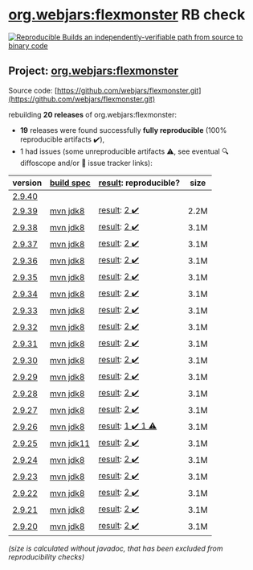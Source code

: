 [org.webjars:flexmonster](https://search.maven.org/artifact/org.webjars/flexmonster/) RB check
=======

[![Reproducible Builds](https://reproducible-builds.org/images/logos/rb.svg) an independently-verifiable path from source to binary code](https://reproducible-builds.org/)

## Project: [org.webjars:flexmonster](https://search.maven.org/artifact/org.webjars/flexmonster/)

Source code: [https://github.com/webjars/flexmonster.git](https://github.com/webjars/flexmonster.git)

rebuilding **20 releases** of org.webjars:flexmonster:
- **19** releases were found successfully **fully reproducible** (100% reproducible artifacts :heavy_check_mark:),
- 1 had issues (some unreproducible artifacts :warning:, see eventual :mag: diffoscope and/or :memo: issue tracker links):

| version | [build spec](/BUILDSPEC.md) | [result](https://reproducible-builds.org/docs/jvm/): reproducible? | size |
| -- | --------- | ------ | -- |
| [2.9.40](https://search.maven.org/artifact/org.webjars/flexmonster/2.9.40/pom) | | | |
| [2.9.39](https://search.maven.org/artifact/org.webjars/flexmonster/2.9.39/pom) | [mvn jdk8](flexmonster-2.9.39.buildspec) | [result](flexmonster-2.9.39.buildinfo): [2 :heavy_check_mark: ](flexmonster-2.9.39.buildcompare) | 2.2M |
| [2.9.38](https://search.maven.org/artifact/org.webjars/flexmonster/2.9.38/pom) | [mvn jdk8](flexmonster-2.9.38.buildspec) | [result](flexmonster-2.9.38.buildinfo): [2 :heavy_check_mark: ](flexmonster-2.9.38.buildcompare) | 3.1M |
| [2.9.37](https://search.maven.org/artifact/org.webjars/flexmonster/2.9.37/pom) | [mvn jdk8](flexmonster-2.9.37.buildspec) | [result](flexmonster-2.9.37.buildinfo): [2 :heavy_check_mark: ](flexmonster-2.9.37.buildcompare) | 3.1M |
| [2.9.36](https://search.maven.org/artifact/org.webjars/flexmonster/2.9.36/pom) | [mvn jdk8](flexmonster-2.9.36.buildspec) | [result](flexmonster-2.9.36.buildinfo): [2 :heavy_check_mark: ](flexmonster-2.9.36.buildcompare) | 3.1M |
| [2.9.35](https://search.maven.org/artifact/org.webjars/flexmonster/2.9.35/pom) | [mvn jdk8](flexmonster-2.9.35.buildspec) | [result](flexmonster-2.9.35.buildinfo): [2 :heavy_check_mark: ](flexmonster-2.9.35.buildcompare) | 3.1M |
| [2.9.34](https://search.maven.org/artifact/org.webjars/flexmonster/2.9.34/pom) | [mvn jdk8](flexmonster-2.9.34.buildspec) | [result](flexmonster-2.9.34.buildinfo): [2 :heavy_check_mark: ](flexmonster-2.9.34.buildcompare) | 3.1M |
| [2.9.33](https://search.maven.org/artifact/org.webjars/flexmonster/2.9.33/pom) | [mvn jdk8](flexmonster-2.9.33.buildspec) | [result](flexmonster-2.9.33.buildinfo): [2 :heavy_check_mark: ](flexmonster-2.9.33.buildcompare) | 3.1M |
| [2.9.32](https://search.maven.org/artifact/org.webjars/flexmonster/2.9.32/pom) | [mvn jdk8](flexmonster-2.9.32.buildspec) | [result](flexmonster-2.9.32.buildinfo): [2 :heavy_check_mark: ](flexmonster-2.9.32.buildcompare) | 3.1M |
| [2.9.31](https://search.maven.org/artifact/org.webjars/flexmonster/2.9.31/pom) | [mvn jdk8](flexmonster-2.9.31.buildspec) | [result](flexmonster-2.9.31.buildinfo): [2 :heavy_check_mark: ](flexmonster-2.9.31.buildcompare) | 3.1M |
| [2.9.30](https://search.maven.org/artifact/org.webjars/flexmonster/2.9.30/pom) | [mvn jdk8](flexmonster-2.9.30.buildspec) | [result](flexmonster-2.9.30.buildinfo): [2 :heavy_check_mark: ](flexmonster-2.9.30.buildcompare) | 3.1M |
| [2.9.29](https://search.maven.org/artifact/org.webjars/flexmonster/2.9.29/pom) | [mvn jdk8](flexmonster-2.9.29.buildspec) | [result](flexmonster-2.9.29.buildinfo): [2 :heavy_check_mark: ](flexmonster-2.9.29.buildcompare) | 3.1M |
| [2.9.28](https://search.maven.org/artifact/org.webjars/flexmonster/2.9.28/pom) | [mvn jdk8](flexmonster-2.9.28.buildspec) | [result](flexmonster-2.9.28.buildinfo): [2 :heavy_check_mark: ](flexmonster-2.9.28.buildcompare) | 3.1M |
| [2.9.27](https://search.maven.org/artifact/org.webjars/flexmonster/2.9.27/pom) | [mvn jdk8](flexmonster-2.9.27.buildspec) | [result](flexmonster-2.9.27.buildinfo): [2 :heavy_check_mark: ](flexmonster-2.9.27.buildcompare) | 3.1M |
| [2.9.26](https://search.maven.org/artifact/org.webjars/flexmonster/2.9.26/pom) | [mvn jdk8](flexmonster-2.9.26.buildspec) | [result](flexmonster-2.9.26.buildinfo): [1 :heavy_check_mark:  1 :warning:](flexmonster-2.9.26.buildcompare) | 3.1M |
| [2.9.25](https://search.maven.org/artifact/org.webjars/flexmonster/2.9.25/pom) | [mvn jdk11](flexmonster-2.9.25.buildspec) | [result](flexmonster-2.9.25.buildinfo): [2 :heavy_check_mark: ](flexmonster-2.9.25.buildcompare) | 3.1M |
| [2.9.24](https://search.maven.org/artifact/org.webjars/flexmonster/2.9.24/pom) | [mvn jdk8](flexmonster-2.9.24.buildspec) | [result](flexmonster-2.9.24.buildinfo): [2 :heavy_check_mark: ](flexmonster-2.9.24.buildcompare) | 3.1M |
| [2.9.23](https://search.maven.org/artifact/org.webjars/flexmonster/2.9.23/pom) | [mvn jdk8](flexmonster-2.9.23.buildspec) | [result](flexmonster-2.9.23.buildinfo): [2 :heavy_check_mark: ](flexmonster-2.9.23.buildcompare) | 3.1M |
| [2.9.22](https://search.maven.org/artifact/org.webjars/flexmonster/2.9.22/pom) | [mvn jdk8](flexmonster-2.9.22.buildspec) | [result](flexmonster-2.9.22.buildinfo): [2 :heavy_check_mark: ](flexmonster-2.9.22.buildcompare) | 3.1M |
| [2.9.21](https://search.maven.org/artifact/org.webjars/flexmonster/2.9.21/pom) | [mvn jdk8](flexmonster-2.9.21.buildspec) | [result](flexmonster-2.9.21.buildinfo): [2 :heavy_check_mark: ](flexmonster-2.9.21.buildcompare) | 3.1M |
| [2.9.20](https://search.maven.org/artifact/org.webjars/flexmonster/2.9.20/pom) | [mvn jdk8](flexmonster-2.9.20.buildspec) | [result](flexmonster-2.9.20.buildinfo): [2 :heavy_check_mark: ](flexmonster-2.9.20.buildcompare) | 3.1M |

<i>(size is calculated without javadoc, that has been excluded from reproducibility checks)</i>
